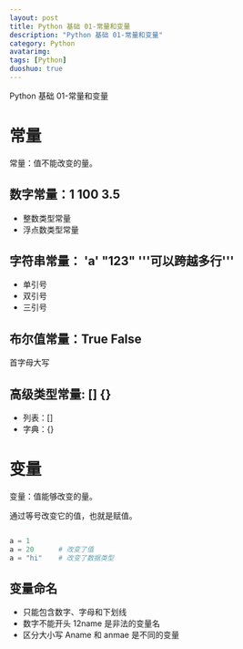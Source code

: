 ```yaml
---
layout: post
title: Python 基础 01-常量和变量
description: "Python 基础 01-常量和变量"
category: Python
avatarimg:
tags: [Python]
duoshuo: true
---
```



Python 基础 01-常量和变量


# 常量

常量：值不能改变的量。


## 数字常量：1 100 3.5

* 整数类型常量
* 浮点数类型常量

## 字符串常量： 'a' "123" '''可以跨越多行'''

* 单引号
* 双引号
* 三引号

## 布尔值常量：True False

首字母大写

## 高级类型常量: [] {}

* 列表：[]
* 字典：{}

# 变量

变量：值能够改变的量。

通过等号改变它的值，也就是赋值。

```python

a = 1
a = 20		# 改变了值
a = "hi"	# 改变了数据类型

```    

## 变量命名

* 只能包含数字、字母和下划线
* 数字不能开头	12name 是非法的变量名
* 区分大小写	Aname 和 anmae 是不同的变量 

